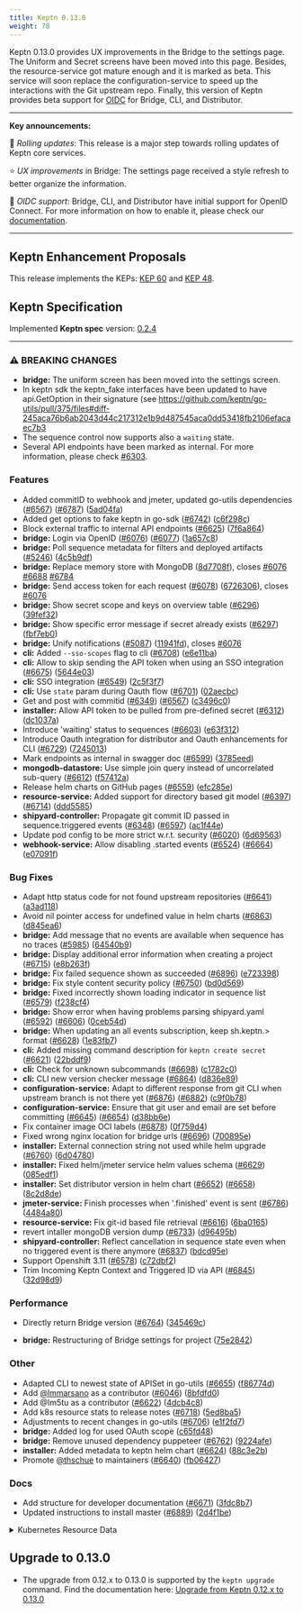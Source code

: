 ```yaml
---
title: Keptn 0.13.0
weight: 78
---
```


Keptn 0.13.0 provides UX improvements in the Bridge to the settings page. The Uniform and Secret screens have been moved into this page.
Besides, the resource-service got mature enough and it is marked as beta. This service will soon replace the configuration-service to speed up the interactions with the Git upstream repo.
Finally, this version of Keptn provides beta support for [OIDC](https://openid.net/connect/) for Bridge, CLI, and Distributor.

---

**Key announcements:**

:tada: *Rolling updates*: This release is a major step towards rolling updates of Keptn core services.

:star: *UX improvements* in Bridge: The settings page received a style refresh to better organize the information.

:gift: *OIDC support*: Bridge, CLI, and Distributor have initial support for OpenID Connect. For more information on how to enable it, please check our [documentation](https://keptn.sh/docs/0.13.x/operate/user_management/).

---

## Keptn Enhancement Proposals

This release implements the KEPs: [KEP 60](https://github.com/keptn/enhancement-proposals/pull/61) and [KEP 48](https://github.com/keptn/enhancement-proposals/pull/48).

## Keptn Specification

Implemented **Keptn spec** version: [0.2.4](https://github.com/keptn/spec/tree/0.2.4)

---


### ⚠ BREAKING CHANGES

* **bridge:** The uniform screen has been moved into the settings screen.
* In keptn sdk the keptn_fake interfaces have been updated to have api.GetOption in their signature (see https://github.com/keptn/go-utils/pull/375/files#diff-245aca76b6ab2043d44c217312e1b9d487545aca0dd53418fb2106efacaec7b3
* The sequence control now supports also a `waiting` state.
* Several API endpoints have been marked as internal. For more information, please check [#6303](https://github.com/keptn/keptn/issues/6303).

### Features

* Added commitID to webhook and jmeter, updated go-utils dependencies ([#6567](https://github.com/keptn/keptn/issues/6567)) ([#6787](https://github.com/keptn/keptn/issues/6787)) ([5ad04fa](https://github.com/keptn/keptn/commit/5ad04fadad24d06616880b3538a907cb1dcdfd46))
* Added get options to fake keptn in go-sdk ([#6742](https://github.com/keptn/keptn/issues/6742)) ([c6f298c](https://github.com/keptn/keptn/commit/c6f298c8c6ea06ff0b599182738d86fc653a3f9f))
* Block external traffic to internal API endpoints ([#6625](https://github.com/keptn/keptn/issues/6625)) ([7f6a864](https://github.com/keptn/keptn/commit/7f6a8649561f9de2aaa4e00e3b6a384194234944))
* **bridge:** Login via OpenID ([#6076](https://github.com/keptn/keptn/issues/6076)) ([#6077](https://github.com/keptn/keptn/issues/6077)) ([1a657c8](https://github.com/keptn/keptn/commit/1a657c853c8f495ad931dabe014522b86bf919cf))
* **bridge:** Poll sequence metadata for filters and deployed artifacts ([#5246](https://github.com/keptn/keptn/issues/5246)) ([4c5b9df](https://github.com/keptn/keptn/commit/4c5b9dfcb93728920f081fe26078872303e0e1e7))
* **bridge:** Replace memory store with MongoDB ([8d7708f](https://github.com/keptn/keptn/commit/8d7708f736eac08967d801cb59b400b3c2835b94)), closes [#6076](https://github.com/keptn/keptn/issues/6076) [#6688](https://github.com/keptn/keptn/issues/6688) [#6784](https://github.com/keptn/keptn/issues/6784)
* **bridge:** Send access token for each request ([#6078](https://github.com/keptn/keptn/issues/6078)) ([6726306](https://github.com/keptn/keptn/commit/6726306f11a9156d5a095ba86e57d738769eb68a)), closes [#6076](https://github.com/keptn/keptn/issues/6076)
* **bridge:** Show secret scope and keys on overview table ([#6296](https://github.com/keptn/keptn/issues/6296)) ([39fef32](https://github.com/keptn/keptn/commit/39fef32852d20549734d28208d654d857027736c))
* **bridge:** Show specific error message if secret already exists ([#6297](https://github.com/keptn/keptn/issues/6297)) ([fbf7eb0](https://github.com/keptn/keptn/commit/fbf7eb07a1bcaf0342d89ac7e00efc1309b68501))
* **bridge:** Unify notifications ([#5087](https://github.com/keptn/keptn/issues/5087)) ([11941fd](https://github.com/keptn/keptn/commit/11941fdc729871e408d2f9d28c2302c61176a9ed)), closes [#6076](https://github.com/keptn/keptn/issues/6076)
* **cli:** Added `--sso-scopes` flag to cli ([#6708](https://github.com/keptn/keptn/issues/6708)) ([e6e11ba](https://github.com/keptn/keptn/commit/e6e11baf2a62ebe85b899578db9bde2df244893a))
* **cli:** Allow to skip sending the API token when using an SSO integration ([#6675](https://github.com/keptn/keptn/issues/6675)) ([5644e03](https://github.com/keptn/keptn/commit/5644e03e1839228f7b21d3964447ca2297dbeadd))
* **cli:** SSO integration ([#6549](https://github.com/keptn/keptn/issues/6549)) ([2c5f3f7](https://github.com/keptn/keptn/commit/2c5f3f76fa9edee0b73cbdfb0ed07896496ea8ec))
* **cli:** Use `state` param during Oauth flow ([#6701](https://github.com/keptn/keptn/issues/6701)) ([02aecbc](https://github.com/keptn/keptn/commit/02aecbc112fb4db8f60ec55192e10540932f89f6))
* Get and post with commitid ([#6349](https://github.com/keptn/keptn/issues/6349)) ([#6567](https://github.com/keptn/keptn/issues/6567)) ([c3496c0](https://github.com/keptn/keptn/commit/c3496c0f8e3304f916aabebe247b469c618212f5))
* **installer:** Allow API token to be pulled from pre-defined secret ([#6312](https://github.com/keptn/keptn/issues/6312)) ([dc1037a](https://github.com/keptn/keptn/commit/dc1037a1838421210ee363f4bb53822c90e7451c))
* Introduce 'waiting' status to sequences ([#6603](https://github.com/keptn/keptn/issues/6603)) ([e63f312](https://github.com/keptn/keptn/commit/e63f312d1aa4a84beeb4fef2cbecd66933d6c3c9))
* Introduce Oauth integration for distributor and Oauth enhancements for CLI ([#6729](https://github.com/keptn/keptn/issues/6729)) ([7245013](https://github.com/keptn/keptn/commit/7245013d44c45b8785f46da1c131900eae1a53dd))
* Mark endpoints as internal in swagger doc ([#6599](https://github.com/keptn/keptn/issues/6599)) ([3785eed](https://github.com/keptn/keptn/commit/3785eedd1a9581878b70edb7d801fce5c337e7d4))
* **mongodb-datastore:** Use simple join query instead of uncorrelated sub-query ([#6612](https://github.com/keptn/keptn/issues/6612)) ([f57412a](https://github.com/keptn/keptn/commit/f57412a00fccae0b1e293475d464211daa25f388))
* Release helm charts on GitHub pages ([#6559](https://github.com/keptn/keptn/issues/6559)) ([efc285e](https://github.com/keptn/keptn/commit/efc285e65f15b2a6ac6672ffdfe672a5cf4fb7c5))
* **resource-service:** Added support for directory based git model ([#6397](https://github.com/keptn/keptn/issues/6397)) ([#6714](https://github.com/keptn/keptn/issues/6714)) ([ddd5585](https://github.com/keptn/keptn/commit/ddd5585bc78d03073156ef09fab8ba50a871fc24))
* **shipyard-controller:** Propagate git commit ID passed in sequence.triggered events ([#6348](https://github.com/keptn/keptn/issues/6348)) ([#6597](https://github.com/keptn/keptn/issues/6597)) ([ac1f44e](https://github.com/keptn/keptn/commit/ac1f44e648268570da85bc92a7ed73c9e76868c4))
* Update pod config to be more strict w.r.t. security ([#6020](https://github.com/keptn/keptn/issues/6020)) ([6d69563](https://github.com/keptn/keptn/commit/6d6956332ad2259a57b965574c0a411e26bf285e))
* **webhook-service:** Allow disabling .started events ([#6524](https://github.com/keptn/keptn/issues/6524)) ([#6664](https://github.com/keptn/keptn/issues/6664)) ([e07091f](https://github.com/keptn/keptn/commit/e07091f2aa883b1250bbdd66c5618b167f500b30))


### Bug Fixes

* Adapt http status code for not found upstream repositories ([#6641](https://github.com/keptn/keptn/issues/6641)) ([a3ad118](https://github.com/keptn/keptn/commit/a3ad118f4d80ee44addbe39ab11945cd3c8c4548))
* Avoid nil pointer access for undefined value in helm charts ([#6863](https://github.com/keptn/keptn/issues/6863)) ([d845ea6](https://github.com/keptn/keptn/commit/d845ea67ca6df0477629ac3f083795c1a70af4b4))
* **bridge:** Add message that no events are available when sequence has no traces ([#5985](https://github.com/keptn/keptn/issues/5985)) ([64540b9](https://github.com/keptn/keptn/commit/64540b983da60eeadc7b9bc3911129d740b6217c))
* **bridge:** Display additional error information when creating a project ([#6715](https://github.com/keptn/keptn/issues/6715)) ([e8b263f](https://github.com/keptn/keptn/commit/e8b263f08fd9b7f74f64c5bf318f137375023ecc))
* **bridge:** Fix failed sequence shown as succeeded ([#6896](https://github.com/keptn/keptn/issues/6896)) ([e723398](https://github.com/keptn/keptn/commit/e723398a55a7e38779b69a3b52bcdbee6d187548))
* **bridge:** Fix style content security policy ([#6750](https://github.com/keptn/keptn/issues/6750)) ([bd0d569](https://github.com/keptn/keptn/commit/bd0d569f7161dd9ff809a6b44f7e7f8289bfb941))
* **bridge:** Fixed incorrectly shown loading indicator in sequence list ([#6579](https://github.com/keptn/keptn/issues/6579)) ([f238cf4](https://github.com/keptn/keptn/commit/f238cf44e7f29d2c50e43d17cb0d5674f1d50ccf))
* **bridge:** Show error when having problems parsing shipyard.yaml ([#6592](https://github.com/keptn/keptn/issues/6592)) ([#6606](https://github.com/keptn/keptn/issues/6606)) ([0ceb54d](https://github.com/keptn/keptn/commit/0ceb54dfefbd7df2defe1e74e2bcd4c0da0cad91))
* **bridge:** When updating an all events subscription, keep sh.keptn.> format ([#6628](https://github.com/keptn/keptn/issues/6628)) ([1e83fb7](https://github.com/keptn/keptn/commit/1e83fb7967b11264ad7cfb0849d52fd1f4c43a1a))
* **cli:** Added missing command description for `keptn create secret` ([#6621](https://github.com/keptn/keptn/issues/6621)) ([22bddf9](https://github.com/keptn/keptn/commit/22bddf9486f2ad7aeb15e93a085ed3f6371f5820))
* **cli:** Check for unknown subcommands ([#6698](https://github.com/keptn/keptn/issues/6698)) ([c1782c0](https://github.com/keptn/keptn/commit/c1782c01f73ff2a1a4bbe32631f92c1ad19b63bf))
* **cli:** CLI new version checker message ([#6864](https://github.com/keptn/keptn/issues/6864)) ([d836e89](https://github.com/keptn/keptn/commit/d836e890f38c43bad8ad6a2443293448adac69e5))
* **configuration-service:** Adapt to different response from git CLI when upstream branch is not there yet ([#6876](https://github.com/keptn/keptn/issues/6876)) ([#6882](https://github.com/keptn/keptn/issues/6882)) ([c9f0b78](https://github.com/keptn/keptn/commit/c9f0b78063d89d50eac4620d860869664568bd2a))
* **configuration-service:** Ensure that git user and email are set before committing ([#6645](https://github.com/keptn/keptn/issues/6645)) ([#6654](https://github.com/keptn/keptn/issues/6654)) ([d38bb6e](https://github.com/keptn/keptn/commit/d38bb6ef6f0a6eaed95190bcf14fce193c79bee6))
* Fix container image OCI labels ([#6878](https://github.com/keptn/keptn/issues/6878)) ([0f759d4](https://github.com/keptn/keptn/commit/0f759d469c19115b5ca9f507b4b5d50b33f6d688))
* Fixed wrong nginx location for bridge urls ([#6696](https://github.com/keptn/keptn/issues/6696)) ([700895e](https://github.com/keptn/keptn/commit/700895e91b85febbd1ee6c09531a6203aa644a04))
* **installer:** External connection string not used while helm upgrade ([#6760](https://github.com/keptn/keptn/issues/6760)) ([6d04780](https://github.com/keptn/keptn/commit/6d047806f21c2fcd474f6f018c73d3e4bfe47c00))
* **installer:** Fixed helm/jmeter service helm values schema ([#6629](https://github.com/keptn/keptn/issues/6629)) ([085edf1](https://github.com/keptn/keptn/commit/085edf19409ffddceccaec0346090c3cee565873))
* **installer:** Set distributor version in helm chart ([#6652](https://github.com/keptn/keptn/issues/6652)) ([#6658](https://github.com/keptn/keptn/issues/6658)) ([8c2d8de](https://github.com/keptn/keptn/commit/8c2d8dec3d5b80bd59b97fb745cb8db21158067f))
* **jmeter-service:** Finish processes when '.finished' event is sent ([#6786](https://github.com/keptn/keptn/issues/6786)) ([4484a80](https://github.com/keptn/keptn/commit/4484a80b2eb6cb393e013129b0e1fd7c36205163))
* **resource-service:** Fix git-id based file retrieval ([#6616](https://github.com/keptn/keptn/issues/6616)) ([6ba0165](https://github.com/keptn/keptn/commit/6ba01658a2c54b1efa86efd7e86ecee98e4f0a58))
* revert intaller mongoDB version dump ([#6733](https://github.com/keptn/keptn/issues/6733)) ([d96495b](https://github.com/keptn/keptn/commit/d96495bfc5481acd70233e9f7ff0b7c42c01c4f4))
* **shipyard-controller:** Reflect cancellation in sequence state even when no triggered event is there anymore ([#6837](https://github.com/keptn/keptn/issues/6837)) ([bdcd95e](https://github.com/keptn/keptn/commit/bdcd95e5c5857a7c5ef0abff49524cafdf2a8b86))
* Support Openshift 3.11 ([#6578](https://github.com/keptn/keptn/issues/6578)) ([c72dbf2](https://github.com/keptn/keptn/commit/c72dbf2aca410359baa90c52e2cc541ff9ce77f8))
* Trim Incoming Keptn Context and Triggered ID via API ([#6845](https://github.com/keptn/keptn/issues/6845)) ([32d98d9](https://github.com/keptn/keptn/commit/32d98d9ae55a9ad1dd0f61dac20aa56cf865a85a))


### Performance

* Directly return Bridge version ([#6764](https://github.com/keptn/keptn/issues/6764)) ([345469c](https://github.com/keptn/keptn/commit/345469c15106510e786eee1a6e7ce87d7a18840c))


* **bridge:** Restructuring of Bridge settings for project ([75e2842](https://github.com/keptn/keptn/commit/75e284268271070918ec5541997b8db4d6ef1d54))


### Other

* Adapted CLI to newest state of APISet in go-utils ([#6655](https://github.com/keptn/keptn/issues/6655)) ([f86774d](https://github.com/keptn/keptn/commit/f86774db1c3b411f3aaf75a73e010cd52a3a4e85))
* Add [@lmmarsano](https://github.com/lmmarsano) as a contributor ([#6046](https://github.com/keptn/keptn/issues/6046)) ([8bfdfd0](https://github.com/keptn/keptn/commit/8bfdfd0b75c3c76890fac905c10192b30c22bea9))
* Add @Im5tu as a contributor ([#6622](https://github.com/keptn/keptn/issues/6622)) ([4dcb4c8](https://github.com/keptn/keptn/commit/4dcb4c8d0c0b62be86952a7490c8b91fe87d263e))
* Add k8s resource stats to release notes ([#6718](https://github.com/keptn/keptn/issues/6718)) ([5ed8ba5](https://github.com/keptn/keptn/commit/5ed8ba50d38661dfbf09b1682623de4dfab22a38))
* Adjustments to recent changes in go-utils ([#6706](https://github.com/keptn/keptn/issues/6706)) ([e1f2fd7](https://github.com/keptn/keptn/commit/e1f2fd7ad8e9ca6ddfbe0067fb900f396fd8a6aa))
* **bridge:** Added log for used OAuth scope ([c65fd48](https://github.com/keptn/keptn/commit/c65fd489eac4f73cc6199061b7f609afd45adfc2))
* **bridge:** Remove unused dependency puppeteer ([#6762](https://github.com/keptn/keptn/issues/6762)) ([9224afe](https://github.com/keptn/keptn/commit/9224afe051a45e09240ebe2a748e7b3273cb57b9))
* **installer:** Added metadata to keptn helm chart ([#6624](https://github.com/keptn/keptn/issues/6624)) ([88c3e2b](https://github.com/keptn/keptn/commit/88c3e2bc51b30cd9956aa946eb427610e0cffbac))
* Promote [@thschue](https://github.com/thschue) to maintainers ([#6640](https://github.com/keptn/keptn/issues/6640)) ([fb06427](https://github.com/keptn/keptn/commit/fb06427e36ab03371fdd717463d161e2632eb79a))


### Docs

* Add structure for developer documentation ([#6671](https://github.com/keptn/keptn/issues/6671)) ([3fdc8b7](https://github.com/keptn/keptn/commit/3fdc8b78b907f2ecc8d1b8a3146466fd6959d012))
* Updated instructions to install master ([#6889](https://github.com/keptn/keptn/issues/6889)) ([2d4f1be](https://github.com/keptn/keptn/commit/2d4f1be3dc94536dae50be051ee51557100688f9))

<details>
<summary>Kubernetes Resource Data</summary>

### Resource Stats

| Name                  | Container Name        | CPU Request | CPU Limit | RAM Request | RAM Limit | Image                                               |
| --------------------- | --------------------- | ----------- | --------- | ----------- | --------- | --------------------------------------------------- |
| keptn-mongo           | mongodb               | null        | null      | null        | null      | docker.io/bitnami/mongodb:4.4.9-debian-10-r0        |
| api-gateway-nginx     | api-gateway-nginx     | 50m         | 100m      | 64Mi        | 128Mi     | docker.io/nginxinc/nginx-unprivileged:1.21.6-alpine |
| api-service           | api-service           | 50m         | 100m      | 32Mi        | 64Mi      | docker.io/keptn/api:0.13.0                          |
| api-service           | distributor           | 25m         | 100m      | 16Mi        | 32Mi      | docker.io/keptn/distributor:0.13.0                  |
| approval-service      | approval-service      | 25m         | 100m      | 32Mi        | 128Mi     | docker.io/keptn/approval-service:0.13.0             |
| approval-service      | distributor           | 25m         | 100m      | 16Mi        | 32Mi      | docker.io/keptn/distributor:0.13.0                  |
| configuration-service | configuration-service | 25m         | 100m      | 32Mi        | 64Mi      | docker.io/keptn/configuration-service:0.13.0        |
| remediation-service   | remediation-service   | 50m         | 200m      | 64Mi        | 1Gi       | docker.io/keptn/remediation-service:0.13.0          |
| remediation-service   | distributor           | 25m         | 100m      | 16Mi        | 32Mi      | docker.io/keptn/distributor:0.13.0                  |
| bridge                | bridge                | 25m         | 200m      | 64Mi        | 256Mi     | docker.io/keptn/bridge2:0.13.0                      |
| mongodb-datastore     | mongodb-datastore     | 50m         | 300m      | 32Mi        | 512Mi     | docker.io/keptn/mongodb-datastore:0.13.0            |
| mongodb-datastore     | distributor           | 25m         | 100m      | 16Mi        | 32Mi      | docker.io/keptn/distributor:0.13.0                  |
| lighthouse-service    | lighthouse-service    | 50m         | 200m      | 128Mi       | 1Gi       | docker.io/keptn/lighthouse-service:0.13.0           |
| lighthouse-service    | distributor           | 25m         | 100m      | 16Mi        | 32Mi      | docker.io/keptn/distributor:0.13.0                  |
| secret-service        | secret-service        | 25m         | 200m      | 32Mi        | 64Mi      | docker.io/keptn/secret-service:0.13.0               |
| shipyard-controller   | shipyard-controller   | 50m         | 100m      | 32Mi        | 128Mi     | docker.io/keptn/shipyard-controller:0.13.0          |
| shipyard-controller   | distributor           | 25m         | 100m      | 16Mi        | 32Mi      | docker.io/keptn/distributor:0.13.0                  |
| statistics-service    | statistics-service    | 25m         | 100m      | 32Mi        | 64Mi      | docker.io/keptn/statistics-service:0.13.0           |
| statistics-service    | distributor           | 25m         | 100m      | 16Mi        | 32Mi      | docker.io/keptn/distributor:0.13.0                  |
| webhook-service       | webhook-service       | 25m         | 100m      | 32Mi        | 64Mi      | docker.io/keptn/webhook-service:0.13.0              |
| webhook-service       | distributor           | 25m         | 100m      | 16Mi        | 32Mi      | docker.io/keptn/distributor:0.13.0                  |
| keptn-nats-cluster    | nats                  | null        | null      | null        | null      | nats:2.1.9-alpine3.12                               |

</details>



## Upgrade to 0.13.0

- The upgrade from 0.12.x to 0.13.0 is supported by the `keptn upgrade` command. Find the documentation here: [Upgrade from Keptn 0.12.x to 0.13.0](https://keptn.sh/docs/0.13.x/operate/upgrade/#upgrade-from-keptn-0-12-x-to-0-13-0)

